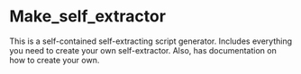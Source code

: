 # Make_self_extractor
This is a self-contained self-extracting script generator.  Includes everything you need to create your own self-extractor.  Also, has documentation on how to create your own.
